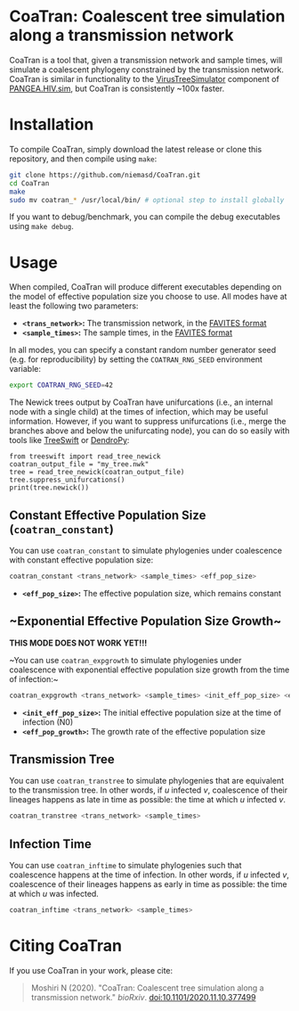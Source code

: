 # CoaTran: Coalescent tree simulation along a transmission network
CoaTran is a tool that, given a transmission network and sample times, will simulate a coalescent phylogeny constrained by the transmission network. CoaTran is similar in functionality to the [VirusTreeSimulator](https://github.com/PangeaHIV/VirusTreeSimulator) component of [PANGEA.HIV.sim](https://github.com/olli0601/PANGEA.HIV.sim), but CoaTran is consistently ~100x faster.

# Installation
To compile CoaTran, simply download the latest release or clone this repository, and then compile using `make`:

```bash
git clone https://github.com/niemasd/CoaTran.git
cd CoaTran
make
sudo mv coatran_* /usr/local/bin/ # optional step to install globally
```

If you want to debug/benchmark, you can compile the debug executables using `make debug`.

# Usage
When compiled, CoaTran will produce different executables depending on the model of effective population size you choose to use. All modes have at least the following two parameters:

* **`<trans_network>`:** The transmission network, in the [FAVITES format](https://github.com/niemasd/FAVITES/wiki/File-Formats#transmission-network-file-format)
* **`<sample_times>`:** The sample times, in the [FAVITES format](https://github.com/niemasd/FAVITES/wiki/File-Formats#sample-time-file-format)

In all modes, you can specify a constant random number generator seed (e.g. for reproducibility) by setting the `COATRAN_RNG_SEED` environment variable:

```bash
export COATRAN_RNG_SEED=42
```

The Newick trees output by CoaTran have unifurcations (i.e., an internal node with a single child) at the times of infection, which may be useful information. However, if you want to suppress unifurcations (i.e., merge the branches above and below the unifurcating node), you can do so easily with tools like [TreeSwift](https://github.com/niemasd/TreeSwift) or [DendroPy](https://dendropy.org/):

```python3
from treeswift import read_tree_newick
coatran_output_file = "my_tree.nwk"
tree = read_tree_newick(coatran_output_file)
tree.suppress_unifurcations()
print(tree.newick())
```

## Constant Effective Population Size (`coatran_constant`)
You can use `coatran_constant` to simulate phylogenies under coalescence with constant effective population size:

```bash
coatran_constant <trans_network> <sample_times> <eff_pop_size>
```

* **`<eff_pop_size>`:** The effective population size, which remains constant

## ~Exponential Effective Population Size Growth~
**THIS MODE DOES NOT WORK YET!!!**

~You can use `coatran_expgrowth` to simulate phylogenies under coalescence with exponential effective population size growth from the time of infection:~

```bash
coatran_expgrowth <trans_network> <sample_times> <init_eff_pop_size> <eff_pop_growth>
```

* **`<init_eff_pop_size>`:** The initial effective population size at the time of infection (N0)
* **`<eff_pop_growth>`:** The growth rate of the effective population size

## Transmission Tree
You can use `coatran_transtree` to simulate phylogenies that are equivalent to the transmission tree. In other words, if *u* infected *v*, coalescence of their lineages happens as late in time as possible: the time at which *u* infected *v*.

```bash
coatran_transtree <trans_network> <sample_times>
```

## Infection Time
You can use `coatran_inftime` to simulate phylogenies such that coalescence happens at the time of infection. In other words, if *u* infected *v*, coalescence of their lineages happens as early in time as possible: the time at which *u* was infected.

```bash
coatran_inftime <trans_network> <sample_times>
```

# Citing CoaTran
If you use CoaTran in your work, please cite:

> Moshiri N (2020). "CoaTran: Coalescent tree simulation along a transmission network." *bioRxiv*. [doi:10.1101/2020.11.10.377499](https://doi.org/10.1101/2020.11.10.377499)
